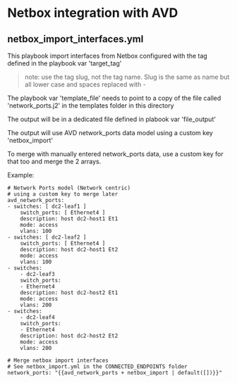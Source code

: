 # Netbox integration with AVD

## netbox_import_interfaces.yml

This playbook import interfaces from Netbox configured with the tag defined in the playbook var 'target_tag'

> note: use the tag slug, not the tag name.  Slug is the same as name but all lower case and spaces replaced with -

The playbook var 'template_file' needs to point to a copy of the file called 'network_ports.j2' in the templates folder in this directory

The output will be in a dedicated file defined in plabook var 'file_output'

The output will use AVD network_ports data model using a custom key 'netbox_import'

To merge with manually entered network_ports data, use a custom key for that too and merge the 2 arrays.

Example:

    # Network Ports model (Network centric)
    # using a custom key to merge later
    avd_network_ports:
    - switches: [ dc2-leaf1 ]
        switch_ports: [ Ethernet4 ]
        description: host dc2-host1 Et1
        mode: access
        vlans: 100
    - switches: [ dc2-leaf2 ]
        switch_ports: [ Ethernet4 ]
        description: host dc2-host1 Et2
        mode: access
        vlans: 100
    - switches:
        - dc2-leaf3
        switch_ports:
        - Ethernet4
        description: host dc2-host2 Et1
        mode: access
        vlans: 200
    - switches:
        - dc2-leaf4
        switch_ports:
        - Ethernet4
        description: host dc2-host2 Et2
        mode: access
        vlans: 200

    # Merge netbox import interfaces
    # See netbox_import.yml in the CONNECTED_ENDPOINTS folder
    network_ports: "{{avd_network_ports + netbox_import | default([])}}"
